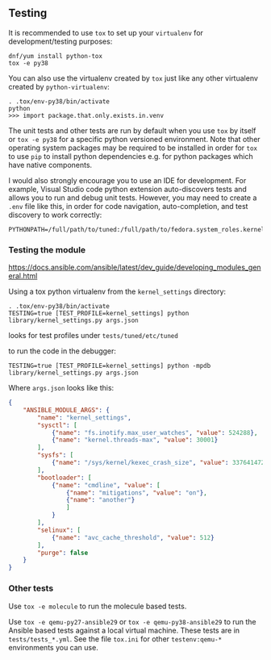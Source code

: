 
## Testing

It is recommended to use `tox` to set up your `virtualenv` for
development/testing purposes:
```
dnf/yum install python-tox
tox -e py38
```
You can also use the virtualenv created by `tox` just like any
other virtualenv created by `python-virtualenv`:
```
. .tox/env-py38/bin/activate
python
>>> import package.that.only.exists.in.venv
```
The unit tests and other tests are run by default when you use `tox` by itself
or `tox -e py38` for a specific python versioned environment.  Note that other
operating system packages may be required to be installed in order for `tox`
to use `pip` to install python dependencies e.g. for python packages which
have native components.

I would also strongly encourage you to use an IDE for development. For example,
Visual Studio code python extension auto-discovers tests and allows you to
run and debug unit tests.  However, you may need to create a `.env` file like
this, in order for code navigation, auto-completion, and test discovery to
work correctly:
```
PYTHONPATH=/full/path/to/tuned:/full/path/to/fedora.system_roles.kernel_settings/library
```

### Testing the module

https://docs.ansible.com/ansible/latest/dev_guide/developing_modules_general.html

Using a tox python virtualenv from the `kernel_settings` directory:

    . .tox/env-py38/bin/activate
    TESTING=true [TEST_PROFILE=kernel_settings] python library/kernel_settings.py args.json

looks for test profiles under `tests/tuned/etc/tuned`

to run the code in the debugger:

    TESTING=true [TEST_PROFILE=kernel_settings] python -mpdb library/kernel_settings.py args.json

Where `args.json` looks like this:
```json
{
    "ANSIBLE_MODULE_ARGS": {
        "name": "kernel_settings",
        "sysctl": [
            {"name": "fs.inotify.max_user_watches", "value": 524288},
            {"name": "kernel.threads-max", "value": 30001}
        ],
        "sysfs": [
            {"name": "/sys/kernel/kexec_crash_size", "value": 337641472}
        ],
        "bootloader": [
            {"name": "cmdline", "value": [
		        {"name": "mitigations", "value": "on"},
		        {"name": "another"}
	            ]
	        }
        ],
        "selinux": [
            {"name": "avc_cache_threshold", "value": 512}
        ],
        "purge": false
    }
}
```

### Other tests

Use `tox -e molecule` to run the molecule based tests.

Use `tox -e qemu-py27-ansible29` or `tox -e qemu-py38-ansible29` to run the
Ansible based tests against a local virtual machine.  These tests are in
`tests/tests_*.yml`.  See the file `tox.ini` for other `testenv:qemu-*`
environments you can use.
